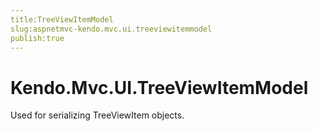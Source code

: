 ```yaml
---
title:TreeViewItemModel
slug:aspnetmvc-kendo.mvc.ui.treeviewitemmodel
publish:true
---
```


# Kendo.Mvc.UI.TreeViewItemModel

Used for serializing TreeViewItem objects. 
